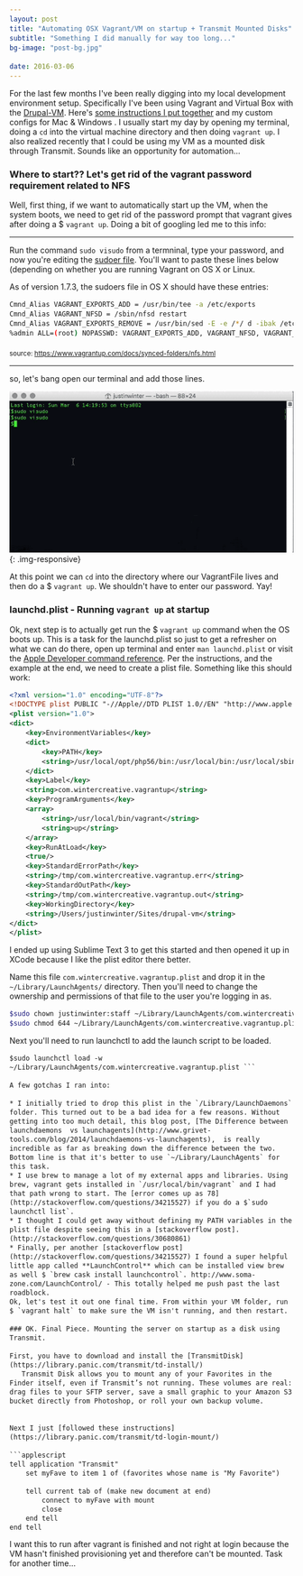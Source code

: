 ```yaml
---
layout: post
title: "Automating OSX Vagrant/VM on startup + Transmit Mounted Disks"
subtitle: "Something I did manually for way too long..."
bg-image: "post-bg.jpg"

date: 2016-03-06
---
```


For the last few months I've been really digging into my local development environment setup. Specifically  I've been using Vagrant and Virtual Box with the [Drupal-VM](https://github.com/geerlingguy/drupal-vm). Here's [some instructions I put together](https://github.com/justinlevi/drupal-vm-config) and my custom configs for Mac & Windows . I usually start my day by opening my terminal, doing a `cd` into the virtual machine directory and then doing `vagrant up`. I also realized recently that I could be using my VM as a mounted disk through Transmit. Sounds like an opportunity for automation...

### Where to start?? Let's get rid of the vagrant password requirement related to NFS

Well, first thing, if we want to automatically start up the VM, when the system boots, we need to get rid of the password prompt that vagrant gives after doing a $ `vagrant up`. Doing a bit of googling led me to this info:

---
Run the command `sudo visudo` from a termninal, type your password, and now you're editing the [sudoer file](https://developer.apple.com/library/mac/documentation/Darwin/Reference/ManPages/man5/sudoers.5.html). You'll want to paste these lines below (depending on whether you are running Vagrant on OS X or Linux.

As of version 1.7.3, the sudoers file in OS X should have these entries:

```bash
Cmnd_Alias VAGRANT_EXPORTS_ADD = /usr/bin/tee -a /etc/exports
Cmnd_Alias VAGRANT_NFSD = /sbin/nfsd restart
Cmnd_Alias VAGRANT_EXPORTS_REMOVE = /usr/bin/sed -E -e /*/ d -ibak /etc/exports
%admin ALL=(root) NOPASSWD: VAGRANT_EXPORTS_ADD, VAGRANT_NFSD, VAGRANT_EXPORTS_REMOVE
```
<sub>source:  https://www.vagrantup.com/docs/synced-folders/nfs.html</sub>

---
so, let's bang open our terminal and add those lines.

![alt text](/images/posts/030616/sudo-visudo.gif){: .img-responsive}

At this point we can `cd` into the directory where our VagrantFile lives and then do a $ `vagrant up`. We shouldn't have to enter our password. Yay!

### launchd.plist - Running `vagrant up` at startup

Ok, next step is to actually get run the $ `vagrant up` command when the OS boots up. This is a task for the launchd.plist so just to get a refresher on what we can do there, open up terminal and enter `man launchd.plist` or visit the [Apple Developer command reference](https://developer.apple.com/library/mac/documentation/Darwin/Reference/ManPages/man5/launchd.plist.5.html). Per the instructions, and the example at the end, we need to create a plist file. Something like this should work:

```xml
<?xml version="1.0" encoding="UTF-8"?>
<!DOCTYPE plist PUBLIC "-//Apple//DTD PLIST 1.0//EN" "http://www.apple.com/DTDs/PropertyList-1.0.dtd">
<plist version="1.0">
<dict>
	<key>EnvironmentVariables</key>
	<dict>
		<key>PATH</key>
		<string>/usr/local/opt/php56/bin:/usr/local/bin:/usr/local/sbin:/usr/bin:/bin:/usr/sbin:/sbin:/Applications/DevDesktop/drush:/Applications/DevDesktop/drush</string>
	</dict>
	<key>Label</key>
	<string>com.wintercreative.vagrantup</string>
	<key>ProgramArguments</key>
	<array>
		<string>/usr/local/bin/vagrant</string>
		<string>up</string>
	</array>
	<key>RunAtLoad</key>
	<true/>
	<key>StandardErrorPath</key>
	<string>/tmp/com.wintercreative.vagrantup.err</string>
	<key>StandardOutPath</key>
	<string>/tmp/com.wintercreative.vagrantup.out</string>
	<key>WorkingDirectory</key>
	<string>/Users/justinwinter/Sites/drupal-vm</string>
</dict>
</plist>
```

I ended up using Sublime Text 3 to get this started and then opened it up in XCode because I like the plist editor there better.

Name this file `com.wintercreative.vagrantup.plist` and drop it in the `~/Library/LaunchAgents/` directory. Then you'll need to change the ownership and permissions of that file to the user you're logging in as.

```bash
$sudo chown justinwinter:staff ~/Library/LaunchAgents/com.wintercreative.vagrantup.plist
$sudo chmod 644 ~/Library/LaunchAgents/com.wintercreative.vagrantup.plist
```
Next you'll need to run launchctl to add the launch script to be loaded.
```
$sudo launchctl load -w ~/Library/LaunchAgents/com.wintercreative.vagrantup.plist ```

A few gotchas I ran into:

* I initially tried to drop this plist in the `/Library/LaunchDaemons` folder. This turned out to be a bad idea for a few reasons. Without getting into too much detail, this blog post, [The Difference between launchdaemons  vs launchagents](http://www.grivet-tools.com/blog/2014/launchdaemons-vs-launchagents),  is really incredible as far as breaking down the difference between the two.  Bottom line is that it's better to use `~/Library/LaunchAgents` for this task.
* I use brew to manage a lot of my external apps and libraries. Using brew, vagrant gets installed in `/usr/local/bin/vagrant` and I had that path wrong to start. The [error comes up as 78](http://stackoverflow.com/questions/34215527) if you do a $`sudo launchctl list`.
* I thought I could get away without defining my PATH variables in the plist file despite seeing this in a [stackoverflow post].(http://stackoverflow.com/questions/30680861)
* Finally, per another [stackoverflow post](http://stackoverflow.com/questions/34215527) I found a super helpful little app called **LaunchControl** which can be installed view brew as well $ `brew cask install launchcontrol`. http://www.soma-zone.com/LaunchControl/ - This totally helped me push past the last roadblock.
Ok, let's test it out one final time. From within your VM folder, run $ `vagrant halt` to make sure the VM isn't running, and then restart.

### OK. Final Piece. Mounting the server on startup as a disk using Transmit.

First, you have to download and install the [TransmitDisk](https://library.panic.com/transmit/td-install/)
   Transmit Disk allows you to mount any of your Favorites in the Finder itself, even if Transmit’s not running. These volumes are real: drag files to your SFTP server, save a small graphic to your Amazon S3 bucket directly from Photoshop, or roll your own backup volume.


Next I just [followed these instructions](https://library.panic.com/transmit/td-login-mount/)

```applescript
tell application "Transmit"
    set myFave to item 1 of (favorites whose name is "My Favorite")

    tell current tab of (make new document at end)
        connect to myFave with mount
        close
    end tell
end tell
```

I want this to run after vagrant is finished and not right at login because the VM hasn't finished provisioning yet and therefore can't be mounted. Task for another time...
